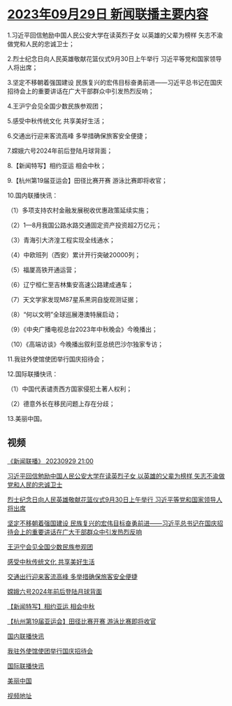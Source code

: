# [2023年09月29日 新闻联播主要内容](https://tv.cctv.com/lm/xwlb/day/20230929.shtml)

1.习近平回信勉励中国人民公安大学在读英烈子女 以英雄的父辈为榜样 矢志不渝做党和人民的忠诚卫士；

2.烈士纪念日向人民英雄敬献花篮仪式9月30日上午举行 习近平等党和国家领导人将出席；

3.坚定不移朝着强国建设 民族复兴的宏伟目标奋勇前进——习近平总书记在国庆招待会上的重要讲话在广大干部群众中引发热烈反响；

4.王沪宁会见全国少数民族参观团；

5.感受中秋传统文化 共享美好生活；

6.交通出行迎来客流高峰 多举措确保旅客安全便捷；

7.嫦娥六号2024年前后登陆月球背面；

8.【新闻特写】相约亚运 相会中秋；

9.【杭州第19届亚运会】田径比赛开赛 游泳比赛即将收官；

10.国内联播快讯：

（1）多项支持农村金融发展税收优惠政策延续实施；

（2）1—8月我国公路水路交通固定资产投资超2万亿元；

（3）青海引大济湟工程实现全线通水；

（4）中欧班列（西安）累计开行突破20000列；

（5）福厦高铁开通运营；

（6）辽宁桓仁至吉林集安高速公路建成通车；

（7）天文学家发现M87星系黑洞自旋观测证据；

（8）“何以文明”全球巡展港澳特展启动；

（9）《中央广播电视总台2023年中秋晚会》今晚播出；

（10）《高端访谈》今晚播出叙利亚总统巴沙尔独家专访；

11.我驻外使馆使团举行国庆招待会；

12.国际联播快讯：

（1）中国代表谴责西方国家侵犯土著人权利；

（2）德意外长在移民问题上存在分歧；

13.美丽中国。

## 视频

[《新闻联播》 20230929 21:00](https://tv.cctv.com/2023/09/29/VIDEaf0fIUius78a7LpgQtz9230929.shtml)

[习近平回信勉励中国人民公安大学在读英烈子女 以英雄的父辈为榜样 矢志不渝做党和人民的忠诚卫士](https://tv.cctv.com/2023/09/29/VIDENpzK8NXKXNJQNOLdO0Qo230929.shtml)

[烈士纪念日向人民英雄敬献花篮仪式9月30日上午举行 习近平等党和国家领导人将出席](https://tv.cctv.com/2023/09/29/VIDEfkuBlj5GVICjAUjoJu27230929.shtml)

[坚定不移朝着强国建设 民族复兴的宏伟目标奋勇前进——习近平总书记在国庆招待会上的重要讲话在广大干部群众中引发热烈反响](https://tv.cctv.com/2023/09/29/VIDE7xhX37kiYvgvJX8lwJlo230929.shtml)

[王沪宁会见全国少数民族参观团](https://tv.cctv.com/2023/09/29/VIDEHApeUWYikJiF2qTuzw68230929.shtml)

[感受中秋传统文化 共享美好生活](https://tv.cctv.com/2023/09/29/VIDEPJNv5pZaUQxy1q2meB4y230929.shtml)

[交通出行迎来客流高峰 多举措确保旅客安全便捷](https://tv.cctv.com/2023/09/29/VIDE6ggr1UhOGyxWAVcEwDMx230929.shtml)

[嫦娥六号2024年前后登陆月球背面](https://tv.cctv.com/2023/09/29/VIDE1eh7qlVIiPkg1QGTWfuV230929.shtml)

[【新闻特写】相约亚运 相会中秋](https://tv.cctv.com/2023/09/29/VIDEkrd5O5dyQ274yS6cM2s7230929.shtml)

[【杭州第19届亚运会】田径比赛开赛 游泳比赛即将收官](https://tv.cctv.com/2023/09/29/VIDEphR7ykuBnmWtTAhHnipS230929.shtml)

[国内联播快讯](https://tv.cctv.com/2023/09/29/VIDEBjdIZsiovdDFEbciuApv230929.shtml)

[我驻外使馆使团举行国庆招待会](https://tv.cctv.com/2023/09/29/VIDEVA9pkJeF3dxKj6oguHid230929.shtml)

[国际联播快讯](https://tv.cctv.com/2023/09/29/VIDEmTUYkNtoKecou8YfdrV7230929.shtml)

[美丽中国](https://tv.cctv.com/2023/09/29/VIDEZhzUtCS2fpfwrlxT7Cl6230929.shtml)

[视频地址](https://tv.cctv.com/lm/xwlb/day/20230929.shtml) 


